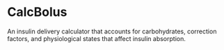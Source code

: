 # CalcBolus
An insulin delivery calculator that accounts for carbohydrates, correction factors, and physiological states that affect insulin absorption.
